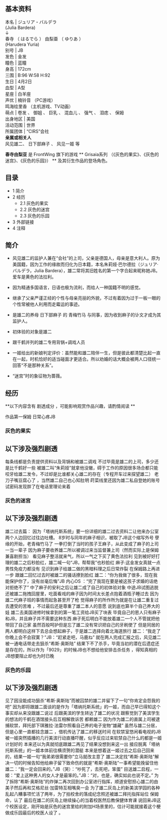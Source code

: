 **基本资料**  
---  
本名  |  ジュリア・バルデラ    
(Julia Bardera)  
↓  
春寺  （  はるでら  ）  由梨亜  （  ゆりあ  ）  
(Harudera Yuria)  
别号  |  JB   
发色  |  金发   
瞳色  |  蓝瞳   
身高  |  172cm   
三围  |  B:96 W:58 H:92   
生日  |  4月2日   
血型  |  A型   
星座  |  白羊座   
声优  |  楠铃音  （PC游戏）   
鸣海绘里香  （主机游戏、TV动画）  
萌点  |  卷发  、  御姐  、  巨乳  、  混血儿  、  强气  、  泪痣  、  保姆   
出身地区  |  美国   
活动范围  |  世界   
所属团体  |  “CIRS”会社   
**亲属或相关人**  
风见雄二、  日下部麻子  、  风见一姬  等  
  
**春寺由梨亚** 是  FrontWing  旗下的游戏 ** Grisaia系列  （《灰色的果实》、《灰色的迷宫》、《灰色的乐园》） **
及其衍生作品的登场角色。

##  目录

  * 1  简介 
  * 2  经历 
    * 2.1  灰色的果实 
    * 2.2  灰色的迷宫 
    * 2.3  灰色的乐园 
  * 3  外部链接 
  * 4  注释 

##  简介

  * 风见雄二的监护人兼在“会社”的上司，父亲是德国人，母亲是意大利人。原为美国籍，因为工作的缘故而归化为日本籍，本名朱莉娅·巴尔德拉（ジュリア·バルデラ，Julia Bardera），雄二常将其旧姓名的第一个字合起来昵称她JB。爱车是黄色的法拉利。 

  * 因为精通多国语言，日语也极为流利，而给人一种国籍不明的感觉。 

  * 继承了父亲严谨正经的个性与母亲亮丽的外貌，不过有着因为过于一板一眼的个性常被他人利用而走霉运的事迹。 

  * 是雄二的养母  日下部麻子  的  青梅竹马  与同事，因为收到麻子的讣文才成为其监护人。 
  * 初体验的对象是雄二 
  * 跟千鹤并列的雄二专用背锅+调戏人员 
  * 一姬给出的新娘判定评价：虽然能和雄二陪伴一生，但是彼此都清楚比起一直在一起，时机恰好的适当碰面才更适合。所以劝婚的话大概会被两人口径统一回答“不是那种关系”。 

  * “迷宫”时的象征物为蔷薇。 

##  经历

**以下内容含有 剧透成分  ，可能影响观赏作品兴趣，请酌情阅读 **

作品第一保姆  日常心疼JB

###  灰色的果实

以下涉及强烈剧透  
---  
每条线都是负责提供资料以及背锅和被雄二调戏  不过毕竟是雄二的上司，多少还是比千鹤好一些
被雄二叫“朱莉娅”就拿他没辙，碍于工作的原因很多场合都只能咬牙给雄二发令，不过却是比谁都关心雄二的存在（专程开车过来探望雄二）  老刀子嘴豆腐心了
，当然雄二自己也心知肚明  莳菜线里还因为雄二私自登她的账号试密码发现胖了在电话里理论来着  
  
###  灰色的迷宫

以下涉及强烈剧透  
---  
雄二过去篇：  因为「塔纳托斯系统」要一份详细的雄二过去资料二让他来办公室两个人边回忆过往边吐槽。  8岁时与同年的麻子相识，被取了JB这个缩写外号
孽缘的开始，老青梅竹马了  一拳打倒了当时的孩子王麻子，从此变成了麻子的上司  一当一辈子
因为麻子要收养雄二所以被调过来当监督兼上司（然而实际上是保姆兼喜剧担当）  看见麻子整活就来气，所以一气之下买了黄色法拉利
见到被好好打理的雄二之后秒脸红，雄二喊一句“JB，帮帮我”也秒脸红  麻子:这金发女真就一点男性免疫力都没有  见识到麻子给雄二做的黑暗料理之后日常炸裂
在保姆路上再进一步  跟雄二回忆过去时被雄二的骚话撩到脸红  雄二：“你为我做了很多，现在我能保护你了，没有丝毫后悔”JB  内心OS
：“完了我现在要是被这孩子求婚的话绝对拒绝不了”  中了麻子的安利之后让雄二成了自己的初体验对象
中途JB试图逃脱还被雄二拖拽回屋里，吃面看戏的麻子因为时间太长差点抱着酒瓶子睡过去  因为雄二代麻子班的事情而起急甚至开了枪
觉得麻子的所作所为就是在让雄二重复过去遭受的苦难  ，不过最后还是尊重了雄二本人的意愿  说到底也算半个自己养大的娃
雄二去美国进修时候拿到的第一笔工资给JB买了块表  毕竟自己的恩人只有麻子和JB，并且麻子并不需要这种东西
麻子死后明白不能放着雄二一个人不管就把他带回了自己家  虽然百般呵护但是忘了雄二没有常识把自己的牙刷使了
但是同居的两人都明白这样下去总会想起麻子，于是雄二选择向着北海道旅行  雄二：“我走了你晚上会不会寂寞？”JB：“赶紧走吧，马鹿ね”
就在两人完成汇报之后，风见雄二被一通电话带走去狙杀“希斯·奥斯陆”
结果下不了杀手，毕竟当初的潜在后遗症还是存在的，所以作为「9029」的时候JB也不想给他安排击杀任务  ，得知真相的JB想要阻止却也为时已晚  
  
###  灰色的乐园

以下涉及强烈剧透  
---  
见了因没能成功狙杀“希斯·奥斯陆”而被囚禁的雄二并留下了一句“你肯定会怨我的吧”
因为即将跟雄二面谈的是作为「塔纳托斯系统」的一姬，而自己早已得知这个事实却从来没跟雄二说过  后跟美滨的学生转达了雄二的状况
跟察觉到了美滨学生的想法的千鹤在酒馆接头后互相解救诉苦  都赖雄二  因为作为雄二的直属上司被逮捕软禁，拜托部下琪雅拉·法雷尔照看自己养的电子宠物“雄藏”
虽然与雄二分居，但是心里一直都挂念雄二  ，借机传达了雄二的移送时间
在软禁室悠闲看电视的JB被一姬突然插播的几行美滨行动直播吓醒，似乎反应过来软禁自己什么的都是一姬计划好的  本来还以为真就彻底跟雄二再见了结果没想到来这一出
接应脱离「塔纳托斯系统」的一姬本体前往横须贺的潜艇  本来是想着送一姬过去之后自己回来的，结果一姬一句“我弟弟很需要你”立马就改主意了
雄二决定找“希斯·奥斯陆”解决一切的时候告知他给麻子留下致命伤的就是“希斯·奥斯陆”一事希望能挽留住他
雄二：“我一定会回来的。”JB（哭）：“吵死了，去死吧，笨蛋”
目送雄二启程，一姬：“爱上这种男人的女人才是最笨的。”JB：“对，也是，确实如此也说不定。”
为了拆除“希斯·奥斯陆”的炸弹二再次回到办公室进行指挥，顺道安慰担心雄二的由美子然后再和艾格尼丝·加雷特互相嘴臭一会
为了雄二灰岛上的新美滨学园的各种乱起八糟事项忙活了两年，为了拍校舍的落成纪念照还被雄二拜托指挥站位  保姆命，认了
最后在雄二的灰岛上继续操心的当着校医然后教保健体育课
说回来JB这个校医设定，刚开始是灰色的迷宫里给的附加H场景里的，估计可能就接着这个梗做成乐园最后的校医人设了  。  
  